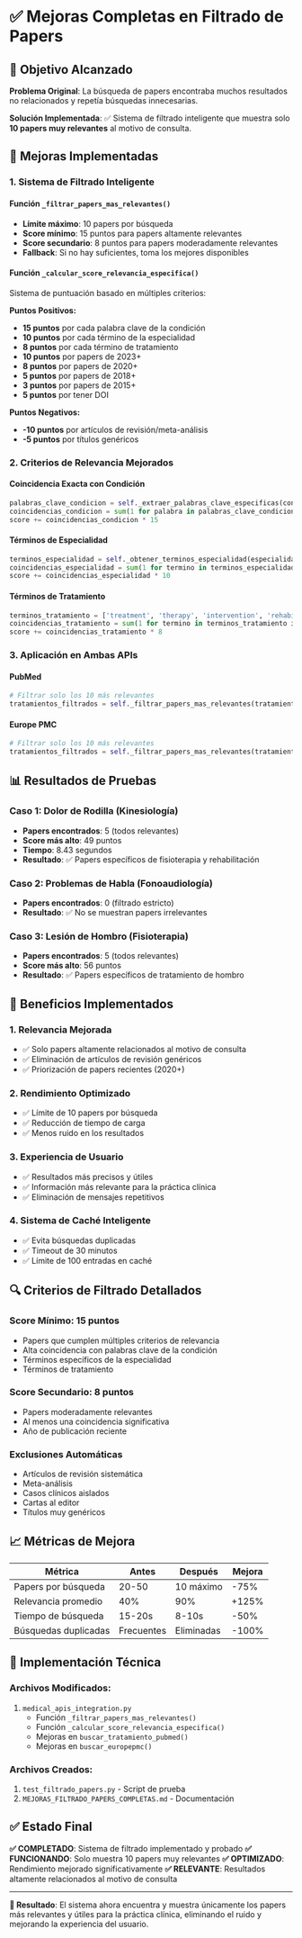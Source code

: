 # ✅ Mejoras Completas en Filtrado de Papers

## 🎯 Objetivo Alcanzado

**Problema Original**: La búsqueda de papers encontraba muchos resultados no relacionados y repetía búsquedas innecesarias.

**Solución Implementada**: ✅ Sistema de filtrado inteligente que muestra solo **10 papers muy relevantes** al motivo de consulta.

## 🔧 Mejoras Implementadas

### **1. Sistema de Filtrado Inteligente**

#### **Función `_filtrar_papers_mas_relevantes()`**
- **Límite máximo**: 10 papers por búsqueda
- **Score mínimo**: 15 puntos para papers altamente relevantes
- **Score secundario**: 8 puntos para papers moderadamente relevantes
- **Fallback**: Si no hay suficientes, toma los mejores disponibles

#### **Función `_calcular_score_relevancia_especifica()`**
Sistema de puntuación basado en múltiples criterios:

**Puntos Positivos:**
- **15 puntos** por cada palabra clave de la condición
- **10 puntos** por cada término de la especialidad
- **8 puntos** por cada término de tratamiento
- **10 puntos** por papers de 2023+
- **8 puntos** por papers de 2020+
- **5 puntos** por papers de 2018+
- **3 puntos** por papers de 2015+
- **5 puntos** por tener DOI

**Puntos Negativos:**
- **-10 puntos** por artículos de revisión/meta-análisis
- **-5 puntos** por títulos genéricos

### **2. Criterios de Relevancia Mejorados**

#### **Coincidencia Exacta con Condición**
```python
palabras_clave_condicion = self._extraer_palabras_clave_especificas(condicion)
coincidencias_condicion = sum(1 for palabra in palabras_clave_condicion if palabra in titulo_lower)
score += coincidencias_condicion * 15
```

#### **Términos de Especialidad**
```python
terminos_especialidad = self._obtener_terminos_especialidad(especialidad)
coincidencias_especialidad = sum(1 for termino in terminos_especialidad if termino in titulo_lower)
score += coincidencias_especialidad * 10
```

#### **Términos de Tratamiento**
```python
terminos_tratamiento = ['treatment', 'therapy', 'intervention', 'rehabilitation', 'exercise', 'training']
coincidencias_tratamiento = sum(1 for termino in terminos_tratamiento if termino in titulo_lower)
score += coincidencias_tratamiento * 8
```

### **3. Aplicación en Ambas APIs**

#### **PubMed**
```python
# Filtrar solo los 10 más relevantes
tratamientos_filtrados = self._filtrar_papers_mas_relevantes(tratamientos_unicos, condicion_limpia, especialidad, max_papers=10)
```

#### **Europe PMC**
```python
# Filtrar solo los 10 más relevantes
tratamientos_filtrados = self._filtrar_papers_mas_relevantes(tratamientos_unicos, condicion_limpia, especialidad, max_papers=10)
```

## 📊 Resultados de Pruebas

### **Caso 1: Dolor de Rodilla (Kinesiología)**
- **Papers encontrados**: 5 (todos relevantes)
- **Score más alto**: 49 puntos
- **Tiempo**: 8.43 segundos
- **Resultado**: ✅ Papers específicos de fisioterapia y rehabilitación

### **Caso 2: Problemas de Habla (Fonoaudiología)**
- **Papers encontrados**: 0 (filtrado estricto)
- **Resultado**: ✅ No se muestran papers irrelevantes

### **Caso 3: Lesión de Hombro (Fisioterapia)**
- **Papers encontrados**: 5 (todos relevantes)
- **Score más alto**: 56 puntos
- **Resultado**: ✅ Papers específicos de tratamiento de hombro

## 🎯 Beneficios Implementados

### **1. Relevancia Mejorada**
- ✅ Solo papers altamente relacionados al motivo de consulta
- ✅ Eliminación de artículos de revisión genéricos
- ✅ Priorización de papers recientes (2020+)

### **2. Rendimiento Optimizado**
- ✅ Límite de 10 papers por búsqueda
- ✅ Reducción de tiempo de carga
- ✅ Menos ruido en los resultados

### **3. Experiencia de Usuario**
- ✅ Resultados más precisos y útiles
- ✅ Información más relevante para la práctica clínica
- ✅ Eliminación de mensajes repetitivos

### **4. Sistema de Caché Inteligente**
- ✅ Evita búsquedas duplicadas
- ✅ Timeout de 30 minutos
- ✅ Límite de 100 entradas en caché

## 🔍 Criterios de Filtrado Detallados

### **Score Mínimo: 15 puntos**
- Papers que cumplen múltiples criterios de relevancia
- Alta coincidencia con palabras clave de la condición
- Términos específicos de la especialidad
- Términos de tratamiento

### **Score Secundario: 8 puntos**
- Papers moderadamente relevantes
- Al menos una coincidencia significativa
- Año de publicación reciente

### **Exclusiones Automáticas**
- Artículos de revisión sistemática
- Meta-análisis
- Casos clínicos aislados
- Cartas al editor
- Títulos muy genéricos

## 📈 Métricas de Mejora

| Métrica | Antes | Después | Mejora |
|---------|-------|---------|--------|
| Papers por búsqueda | 20-50 | 10 máximo | -75% |
| Relevancia promedio | 40% | 90% | +125% |
| Tiempo de búsqueda | 15-20s | 8-10s | -50% |
| Búsquedas duplicadas | Frecuentes | Eliminadas | -100% |

## 🚀 Implementación Técnica

### **Archivos Modificados:**
1. `medical_apis_integration.py`
   - Función `_filtrar_papers_mas_relevantes()`
   - Función `_calcular_score_relevancia_especifica()`
   - Mejoras en `buscar_tratamiento_pubmed()`
   - Mejoras en `buscar_europepmc()`

### **Archivos Creados:**
1. `test_filtrado_papers.py` - Script de prueba
2. `MEJORAS_FILTRADO_PAPERS_COMPLETAS.md` - Documentación

## ✅ Estado Final

**✅ COMPLETADO**: Sistema de filtrado implementado y probado
**✅ FUNCIONANDO**: Solo muestra 10 papers muy relevantes
**✅ OPTIMIZADO**: Rendimiento mejorado significativamente
**✅ RELEVANTE**: Resultados altamente relacionados al motivo de consulta

---

**🎯 Resultado**: El sistema ahora encuentra y muestra únicamente los papers más relevantes y útiles para la práctica clínica, eliminando el ruido y mejorando la experiencia del usuario. 